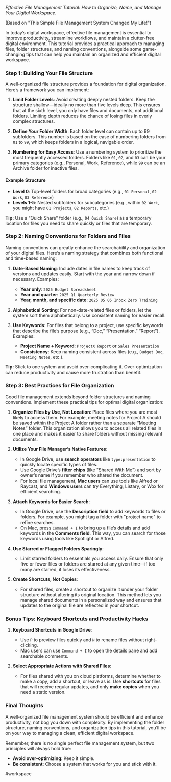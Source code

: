 *Effective File Management Tutorial: How to Organize, Name, and Manage Your Digital Workspace*.

(Based on "This Simple File Management System Changed My Life!")

In today’s digital workspace, effective file management is essential to improve productivity, streamline workflows, and maintain a clutter-free digital environment. This tutorial provides a practical approach to managing files, folder structures, and naming conventions, alongside some game-changing tips that can help you maintain an organized and efficient digital workspace.

### Step 1: Building Your File Structure

A well-organized file structure provides a foundation for digital organization. Here’s a framework you can implement:

1. **Limit Folder Levels**: Avoid creating deeply nested folders. Keep the structure shallow—ideally no more than five levels deep. This ensures that at the sixth level, you only have files and documents, not additional folders. Limiting depth reduces the chance of losing files in overly complex structures.

2. **Define Your Folder Width**: Each folder level can contain up to 99 subfolders. This number is based on the ease of numbering folders from `01` to `99`, which keeps folders in a logical, navigable order.

3. **Numbering for Easy Access**: Use a numbering system to prioritize the most frequently accessed folders. Folders like `01`, `02`, and `03` can be your primary categories (e.g., Personal, Work, Reference), while `99` can be an Archive folder for inactive files.

#### Example Structure

- **Level 0**: Top-level folders for broad categories (e.g., `01 Personal`, `02 Work`, `03 Reference`)
- **Levels 1-5**: Nested subfolders for subcategories (e.g., within `02 Work`, you might have `01 Projects`, `02 Reports`, etc.)

**Tip:** Use a “Quick Share” folder (e.g., `04 Quick Share`) as a temporary location for files you need to share quickly or files that are temporary.

### Step 2: Naming Conventions for Folders and Files

Naming conventions can greatly enhance the searchability and organization of your digital files. Here’s a naming strategy that combines both functional and time-based naming:

1. **Date-Based Naming**: Include dates in file names to keep track of versions and updates easily. Start with the year and narrow down if necessary. Examples:
   - **Year only**: `2025 Budget Spreadsheet`
   - **Year and quarter**: `2025 Q1 Quarterly Review`
   - **Year, month, and specific date**: `2025 05 05 Inbox Zero Training`

2. **Alphabetical Sorting**: For non-date-related files or folders, let the system sort them alphabetically. Use consistent naming for easier recall.

3. **Use Keywords**: For files that belong to a project, use specific keywords that describe the file’s purpose (e.g., “Doc,” “Presentation,” “Report”). Examples:
   - **Project Name + Keyword**: `ProjectX Report` or `Sales Presentation`
   - **Consistency**: Keep naming consistent across files (e.g., `Budget Doc`, `Meeting Notes`, etc.).

**Tip:** Stick to one system and avoid over-complicating it. Over-optimization can reduce productivity and cause more frustration than benefit.

### Step 3: Best Practices for File Organization

Good file management extends beyond folder structures and naming conventions. Implement these practical tips for optimal digital organization:

1. **Organize Files by Use, Not Location**: Place files where you are most likely to access them. For example, meeting notes for Project A should be saved within the Project A folder rather than a separate “Meeting Notes” folder. This organization allows you to access all related files in one place and makes it easier to share folders without missing relevant documents.

2. **Utilize Your File Manager’s Native Features**:
   - In Google Drive, use **search operators** like `type:presentation` to quickly locate specific types of files.
   - Use Google Drive’s **filter chips** (like "Shared With Me") and sort by owner’s name if you remember who shared the document.
   - For local file management, **Mac users** can use tools like Alfred or Raycast, and **Windows users** can try Everything, Listary, or Wox for efficient searching.

3. **Attach Keywords for Easier Search**:
   - In Google Drive, use the **Description field** to add keywords to files or folders. For example, you might tag a folder with "project name" to refine searches.
   - On Mac, press `Command + I` to bring up a file’s details and add keywords in the **Comments field**. This way, you can search for those keywords using tools like Spotlight or Alfred.

4. **Use Starred or Flagged Folders Sparingly**:
   - Limit starred folders to essentials you access daily. Ensure that only five or fewer files or folders are starred at any given time—if too many are starred, it loses its effectiveness.

5. **Create Shortcuts, Not Copies**:
   - For shared files, create a shortcut to organize it under your folder structure without altering its original location. This method lets you manage shared documents in a personalized way and ensures that updates to the original file are reflected in your shortcut.

### Bonus Tips: Keyboard Shortcuts and Productivity Hacks

1. **Keyboard Shortcuts in Google Drive**:
   - Use `P` to preview files quickly and `N` to rename files without right-clicking.
   - Mac users can use `Command + I` to open the details pane and add searchable comments.

2. **Select Appropriate Actions with Shared Files**:
   - For files shared with you on cloud platforms, determine whether to make a copy, add a shortcut, or leave as is. Use **shortcuts** for files that will receive regular updates, and only **make copies** when you need a static version.

### Final Thoughts

A well-organized file management system should be efficient and enhance productivity, not bog you down with complexity. By implementing the folder structure, naming conventions, and organization tips in this tutorial, you’ll be on your way to managing a clean, efficient digital workspace.

Remember, there is no single perfect file management system, but two principles will always hold true:
- **Avoid over-optimizing**: Keep it simple.
- **Be consistent**: Choose a system that works for you and stick with it.

<!-- Keywords -->
#workspace
<!-- /Keywords -->
